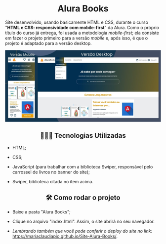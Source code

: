 <h1 align="center"> Alura Books </h1>



Site desenvolvido, usando basicamente HTML e CSS, durante o curso "**HTML e CSS: responsividade com mobile-first**" da Alura. Como o próprio título do curso já entrega, foi usada a metodologia *mobile-first*; ela consiste em fazer o projeto primeiro para a versão *mobile* e, após isso, é que o projeto é adaptado para a versão desktop.

<p align="center">
 <img width="2400" src="banner_site_AluraBooks.jpg">
</p>



<h2 align="center">👩🏽‍💻 Tecnologias Utilizadas</h2>   

* HTML;

* CSS;

* JavaScript (para trabalhar com a biblioteca Swiper, responsável pelo carrossel de livros no banner do site);

* Swiper, biblioteca citada no item acima. 

  

<h2 align="center">🛠️ Como rodar o projeto</h2> 

* Baixe a pasta "Alura Books";

* Clique no arquivo "index.html". Assim, o site abrirá no seu navegador.

* *Lembrando também que você pode conferir o deploy do site no link:* https://mariaclaudiapio.github.io/Site-Alura-Books/. 

  





 
